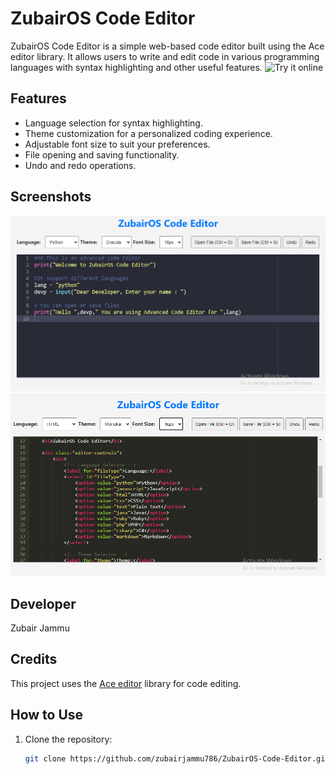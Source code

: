 # ZubairOS Code Editor

ZubairOS Code Editor is a simple web-based code editor built using the Ace editor library. It allows users to write and edit code in various programming languages with syntax highlighting and other useful features. ![Try it online](https://zubairjammu786.github.io/codeeditor/)
## Features

- Language selection for syntax highlighting.
- Theme customization for a personalized coding experience.
- Adjustable font size to suit your preferences.
- File opening and saving functionality.
- Undo and redo operations.

## Screenshots
![ZubairOS Code Editor](zubairos.PNG)
![ZubairOS Code Editor](zubairoscodeeditor.PNG)

## Developer
Zubair Jammu

## Credits
This project uses the [Ace editor](https://github.com/ajaxorg/ace) library for code editing.

## How to Use
1. Clone the repository:

   ```bash
   git clone https://github.com/zubairjammu786/ZubairOS-Code-Editor.git
